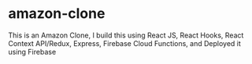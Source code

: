 # amazon-clone
This is an Amazon Clone, I build this using React JS, React Hooks, React Context API/Redux, Express, Firebase Cloud Functions, and Deployed it using Firebase
